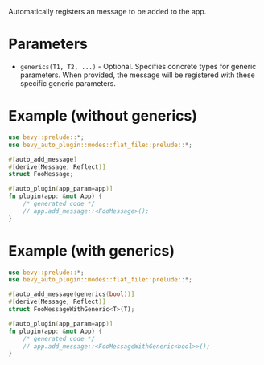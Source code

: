 Automatically registers an message to be added to the app.

# Parameters

- `generics(T1, T2, ...)` - Optional. Specifies concrete types for generic parameters.
  When provided, the message will be registered with these specific generic parameters.

# Example (without generics)

```rust
use bevy::prelude::*;
use bevy_auto_plugin::modes::flat_file::prelude::*;

#[auto_add_message]
#[derive(Message, Reflect)]
struct FooMessage;

#[auto_plugin(app_param=app)]
fn plugin(app: &mut App) {
    /* generated code */
    // app.add_message::<FooMessage>();
}
```

# Example (with generics)

```rust
use bevy::prelude::*;
use bevy_auto_plugin::modes::flat_file::prelude::*;

#[auto_add_message(generics(bool))]
#[derive(Message, Reflect)]
struct FooMessageWithGeneric<T>(T);

#[auto_plugin(app_param=app)]
fn plugin(app: &mut App) {
    /* generated code */
    // app.add_message::<FooMessageWithGeneric<bool>>();
}
```